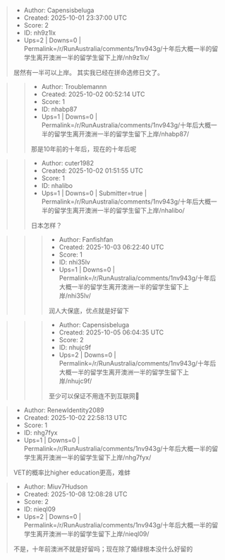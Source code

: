 > - Author: Capensisbeluga
> - Created: 2025-10-01 23:37:00 UTC
> - Score: 2
> - ID: nh9z1lx
> - Ups=2 | Downs=0 | Permalink=/r/RunAustralia/comments/1nv943g/十年后大概一半的留学生离开澳洲一半的留学生留下上岸/nh9z1lx/
>
> 居然有一半可以上岸。 其实我已经在拼命选修日文了。

>> - Author: Troublemannn
>> - Created: 2025-10-02 00:52:14 UTC
>> - Score: 1
>> - ID: nhabp87
>> - Ups=1 | Downs=0 | Permalink=/r/RunAustralia/comments/1nv943g/十年后大概一半的留学生离开澳洲一半的留学生留下上岸/nhabp87/
>>
>> 那是10年前的十年后，现在的十年后呢

>> - Author: cuter1982
>> - Created: 2025-10-02 01:51:55 UTC
>> - Score: 1
>> - ID: nhalibo
>> - Ups=1 | Downs=0 | Submitter=true | Permalink=/r/RunAustralia/comments/1nv943g/十年后大概一半的留学生离开澳洲一半的留学生留下上岸/nhalibo/
>>
>> 日本怎样？

>>> - Author: Fanfishfan
>>> - Created: 2025-10-03 06:22:40 UTC
>>> - Score: 1
>>> - ID: nhi35lv
>>> - Ups=1 | Downs=0 | Permalink=/r/RunAustralia/comments/1nv943g/十年后大概一半的留学生离开澳洲一半的留学生留下上岸/nhi35lv/
>>>
>>> 润人大保底，优点就是好留下

>>> - Author: Capensisbeluga
>>> - Created: 2025-10-05 06:04:35 UTC
>>> - Score: 2
>>> - ID: nhujc9f
>>> - Ups=2 | Downs=0 | Permalink=/r/RunAustralia/comments/1nv943g/十年后大概一半的留学生离开澳洲一半的留学生留下上岸/nhujc9f/
>>>
>>> 至少可以保证不用连不到互联网🫠

> - Author: RenewIdentity2089
> - Created: 2025-10-02 22:58:13 UTC
> - Score: 1
> - ID: nhg7fyx
> - Ups=1 | Downs=0 | Permalink=/r/RunAustralia/comments/1nv943g/十年后大概一半的留学生离开澳洲一半的留学生留下上岸/nhg7fyx/
>
> VET的概率比higher education更高，难蚌

> - Author: Miuv7Hudson
> - Created: 2025-10-08 12:08:28 UTC
> - Score: 2
> - ID: nieql09
> - Ups=2 | Downs=0 | Permalink=/r/RunAustralia/comments/1nv943g/十年后大概一半的留学生离开澳洲一半的留学生留下上岸/nieql09/
>
> 不是，十年前澳洲不就是好留吗；现在除了婚绿根本没什么好留的
